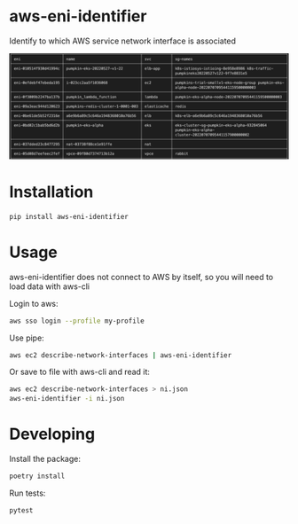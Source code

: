# aws-eni-identifier
Identify to which AWS service network interface is associated

![aws-eni-identifier-cli.png](docs/aws-eni-identifier-cli.png?raw=true)

# Installation

```bash
pip install aws-eni-identifier
```

# Usage
aws-eni-identifier does not connect to AWS by itself, so you will need to load data with aws-cli

Login to aws:
```bash
aws sso login --profile my-profile
```

Use pipe:
```bash
aws ec2 describe-network-interfaces | aws-eni-identifier
```

Or save to file with aws-cli and read it:
```bash
aws ec2 describe-network-interfaces > ni.json
aws-eni-identifier -i ni.json
```



# Developing

Install the package:
```bash
poetry install
```
Run tests:
```bash
pytest
```